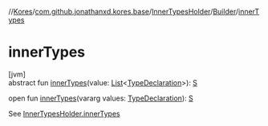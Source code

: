 //[Kores](../../../../index.md)/[com.github.jonathanxd.kores.base](../../index.md)/[InnerTypesHolder](../index.md)/[Builder](index.md)/[innerTypes](inner-types.md)

# innerTypes

[jvm]\
abstract fun [innerTypes](inner-types.md)(value: [List](https://kotlinlang.org/api/latest/jvm/stdlib/kotlin.collections/-list/index.html)<[TypeDeclaration](../../-type-declaration/index.md)>): [S](index.md)

open fun [innerTypes](inner-types.md)(vararg values: [TypeDeclaration](../../-type-declaration/index.md)): [S](index.md)

See [InnerTypesHolder.innerTypes](../inner-types.md)
